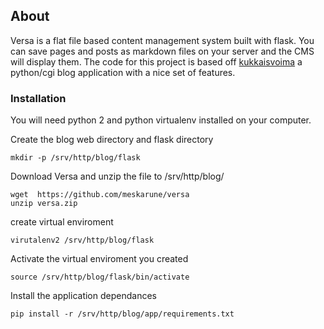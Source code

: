 ## About

Versa is a flat file based content management system built with flask. You can
save pages and posts as markdown files on your server and the CMS will display
them. The code for this project is based off
[kukkaisvoima](https://github.com/Petteri/kukkaisvoima) a python/cgi blog
application with a nice set of features.

### Installation

You will need python 2 and python virtualenv installed on your computer.

Create the blog web directory and flask directory

    mkdir -p /srv/http/blog/flask

Download Versa and unzip the file to /srv/http/blog/

    wget  https://github.com/meskarune/versa
    unzip versa.zip

create virtual enviroment

    virutalenv2 /srv/http/blog/flask

Activate the virtual enviroment you created

    source /srv/http/blog/flask/bin/activate

Install the application dependances

    pip install -r /srv/http/blog/app/requirements.txt

